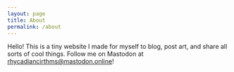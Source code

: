 ```yaml
---
layout: page
title: About
permalink: /about
---
```


Hello! This is a tiny website I made for myself to blog, post art, and share all sorts of cool things. Follow me on Mastodon at [rhycadiancirthms@mastodon.online](https://mastodon.online/@rhycadiancirthms)!
